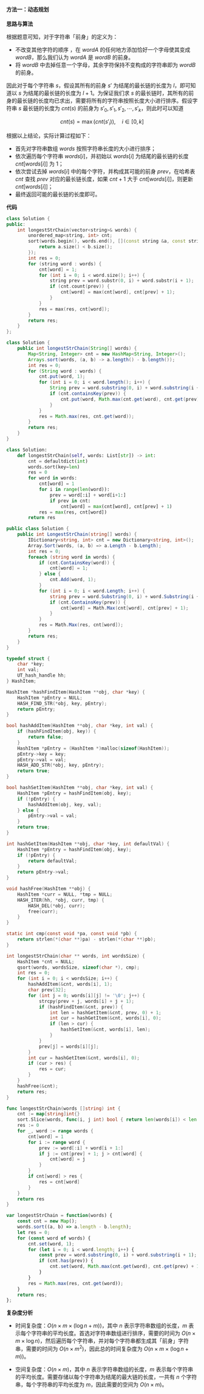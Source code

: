 #### 方法一：动态规划

**思路与算法**

根据题意可知，对于字符串「前身」的定义为：
+ 不改变其他字符的顺序 ，在 $\textit{wordA}$ 的任何地方添加恰好一个字母使其变成 $\textit{wordB}$，那么我们认为 $\textit{wordA}$ 是 $\textit{wordB}$ 的前身。
+ 将 $\textit{wordB}$ 中去掉任意一个字母，其余字符保持不变构成的字符串即为 $\textit{wordB}$ 的前身。

因此对于每个字符串 $s$，假设其所有的前身 $s'$ 为结尾的最长链的长度为 $l$，即可知道以 $s$ 为结尾的最长链的长度为 $l + 1$。为保证我们求 $s$ 的最长链时，其所有的前身的最长链的长度均已求出，需要将所有的字符串按照长度大小进行排序。假设字符串 $s$ 最长链的长度为 $\textit{cnt}(s)$ 的前身为 $s'_{0},s'_{1},s'_{2}, \cdots,s'_{k}$，则此时可以知道

$$
\textit{cnt}(s) = \max(\textit{cnt}(s'_{i})), \quad i \in [0,k]
$$

根据以上结论，实际计算过程如下：
+ 首先对字符串数组 $\textit{words}$ 按照字符串长度的大小进行排序；
+ 依次遍历每个字符串 $\textit{words}[i]$，并初始以 $\textit{words}[i]$ 为结尾的最长链的长度 $\textit{cnt}[\textit{words}[i]]$ 为 $1$；
+ 依次尝试去掉 $\textit{words}[i]$ 中的每个字符，并构成其可能的前身 $\textit{prev}$，在哈希表 $\textit{cnt}$ 查找 $\textit{prev}$ 对应的最长链长度，如果 $\textit{cnt} + 1$ 大于 $\textit{cnt}[\textit{words}[i]]$，则更新 $\textit{cnt}[\textit{words}[i]]$；
+ 最终返回可能的最长链的长度即可。

**代码**

```C++ [sol1-C++]
class Solution {
public:
    int longestStrChain(vector<string>& words) {
        unordered_map<string, int> cnt;
        sort(words.begin(), words.end(), [](const string &a, const string &b) {
            return a.size() < b.size();
        });
        int res = 0;
        for (string word : words) {
            cnt[word] = 1;
            for (int i = 0; i < word.size(); i++) {
                string prev = word.substr(0, i) + word.substr(i + 1);
                if (cnt.count(prev)) {
                    cnt[word] = max(cnt[word], cnt[prev] + 1);
                }
            }
            res = max(res, cnt[word]);
        }
        return res;
    }
};
```

```Java [sol1-Java]
class Solution {
    public int longestStrChain(String[] words) {
        Map<String, Integer> cnt = new HashMap<String, Integer>();
        Arrays.sort(words, (a, b) -> a.length() - b.length());
        int res = 0;
        for (String word : words) {
            cnt.put(word, 1);
            for (int i = 0; i < word.length(); i++) {
                String prev = word.substring(0, i) + word.substring(i + 1);
                if (cnt.containsKey(prev)) {
                    cnt.put(word, Math.max(cnt.get(word), cnt.get(prev) + 1));
                }
            }
            res = Math.max(res, cnt.get(word));
        }
        return res;
    }
}
```

```Python [sol1-Python3]
class Solution:
    def longestStrChain(self, words: List[str]) -> int:
        cnt = defaultdict(int)
        words.sort(key=len)
        res = 0
        for word in words:
            cnt[word] = 1
            for i in range(len(word)):
                prev = word[:i] + word[i+1:]
                if prev in cnt:
                    cnt[word] = max(cnt[word], cnt[prev] + 1)
            res = max(res, cnt[word])
        return res
```

```C# [sol1-C#]
public class Solution {
    public int LongestStrChain(string[] words) {
        IDictionary<string, int> cnt = new Dictionary<string, int>();
        Array.Sort(words, (a, b) => a.Length - b.Length);
        int res = 0;
        foreach (string word in words) {
            if (cnt.ContainsKey(word)) {
                cnt[word] = 1;
            } else {
                cnt.Add(word, 1);
            }
            for (int i = 0; i < word.Length; i++) {
                string prev = word.Substring(0, i) + word.Substring(i + 1);
                if (cnt.ContainsKey(prev)) {
                    cnt[word] = Math.Max(cnt[word], cnt[prev] + 1);
                }
            }
            res = Math.Max(res, cnt[word]);
        }
        return res;
    }
}
```

```C [sol1-C]
typedef struct {
    char *key;
    int val;
    UT_hash_handle hh;
} HashItem; 

HashItem *hashFindItem(HashItem **obj, char *key) {
    HashItem *pEntry = NULL;
    HASH_FIND_STR(*obj, key, pEntry);
    return pEntry;
}

bool hashAddItem(HashItem **obj, char *key, int val) {
    if (hashFindItem(obj, key)) {
        return false;
    }
    HashItem *pEntry = (HashItem *)malloc(sizeof(HashItem));
    pEntry->key = key;
    pEntry->val = val;
    HASH_ADD_STR(*obj, key, pEntry);
    return true;
}

bool hashSetItem(HashItem **obj, char *key, int val) {
    HashItem *pEntry = hashFindItem(obj, key);
    if (!pEntry) {
        hashAddItem(obj, key, val);
    } else {
        pEntry->val = val;
    }
    return true;
}

int hashGetItem(HashItem **obj, char *key, int defaultVal) {
    HashItem *pEntry = hashFindItem(obj, key);
    if (!pEntry) {
        return defaultVal;
    }
    return pEntry->val;
}

void hashFree(HashItem **obj) {
    HashItem *curr = NULL, *tmp = NULL;
    HASH_ITER(hh, *obj, curr, tmp) {
        HASH_DEL(*obj, curr);  
        free(curr);             
    }
}

static int cmp(const void *pa, const void *pb) {
    return strlen(*(char **)pa) - strlen(*(char **)pb);
}

int longestStrChain(char ** words, int wordsSize) {
    HashItem *cnt = NULL;
    qsort(words, wordsSize, sizeof(char *), cmp);
    int res = 0;
    for (int i = 0; i < wordsSize; i++) {
        hashAddItem(&cnt, words[i], 1);
        char prev[32];
        for (int j = 0; words[i][j] != '\0'; j++) {
            strcpy(prev + j, words[i] + j + 1);
            if (hashFindItem(&cnt, prev)) {
                int len = hashGetItem(&cnt, prev, 0) + 1;
                int cur = hashGetItem(&cnt, words[i], 0);
                if (len > cur) {
                    hashSetItem(&cnt, words[i], len);
                }
            }
            prev[j] = words[i][j];
        }
        int cur = hashGetItem(&cnt, words[i], 0);
        if (cur > res) {
            res = cur;
        }
    }
    hashFree(&cnt);
    return res;
}
```

```Go [sol1-Go]
func longestStrChain(words []string) int {
    cnt := map[string]int{}
    sort.Slice(words, func(i, j int) bool { return len(words[i]) < len(words[j]) })
    res := 0
    for _, word := range words {
        cnt[word] = 1
        for i := range word {
            prev := word[:i] + word[i + 1:]
            if j := cnt[prev] + 1; j > cnt[word] {
                cnt[word] = j
            }
        }
        if cnt[word] > res {
            res = cnt[word]
        }
    }
    return res
}
```

```JavaScript [sol1-JavaScript]
var longestStrChain = function(words) {
    const cnt = new Map();
    words.sort((a, b) => a.length - b.length);
    let res = 0;
    for (const word of words) {
        cnt.set(word, 1);
        for (let i = 0; i < word.length; i++) {
            const prev = word.substring(0, i) + word.substring(i + 1);
            if (cnt.has(prev)) {
                cnt.set(word, Math.max(cnt.get(word), cnt.get(prev) + 1));
            }
        }
        res = Math.max(res, cnt.get(word));
    }
    return res;
};
```

**复杂度分析**

- 时间复杂度：$O(n \times m \times (\log n + m))$，其中 $n$ 表示字符串数组的长度，$m$ 表示每个字符串的平均长度。首选对字符串数组进行排序，需要的时间为 $O(n \times m \times \log n)$，然后遍历每个字符串，并对每个字符串都生成其「前身」字符串，需要的时间为 $O(n \times m^2)$，因此总的时间复杂度为 $O(n \times m \times (\log n + m))$。

- 空间复杂度：$O(n\times m)$，其中 $n$ 表示字符串数组的长度，$m$ 表示每个字符串的平均长度。需要存储以每个字符串为结尾的最大链的长度，一共有 $n$ 个字符串，每个字符串的平均长度为 $m$，因此需要的空间为 $O(n\times m)$。